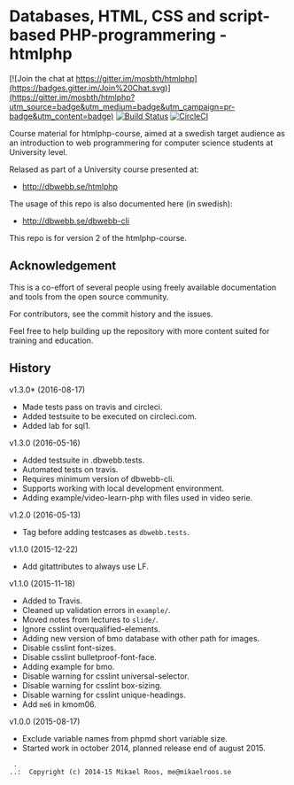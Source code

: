 Databases, HTML, CSS and script-based PHP-programmering - htmlphp
===================

[![Join the chat at https://gitter.im/mosbth/htmlphp](https://badges.gitter.im/Join%20Chat.svg)](https://gitter.im/mosbth/htmlphp?utm_source=badge&utm_medium=badge&utm_campaign=pr-badge&utm_content=badge)
[![Build Status](https://travis-ci.org/dbwebb-se/htmlphp.svg?branch=master)](https://travis-ci.org/dbwebb-se/htmlphp)
[![CircleCI](https://circleci.com/gh/dbwebb-se/htmlphp.svg?style=svg)](https://circleci.com/gh/dbwebb-se/htmlphp)

Course material for htmlphp-course, aimed at a swedish target audience as an introduction to web programmering for computer science students at University level. 

Relased as part of a University course presented at:

* http://dbwebb.se/htmlphp

The usage of this repo is also documented here (in swedish):

* http://dbwebb.se/dbwebb-cli

This repo is for version 2 of the htmlphp-course.



Acknowledgement
-------------------

This is a co-effort of several people using freely available documentation and tools from the open source community. 

For contributors, see the commit history and the issues.

Feel free to help building up the repository with more content suited for training and education.



History
-------------------

v1.3.0* (2016-08-17)

* Made tests pass on travis and circleci.
* Added testsuite to be executed on circleci.com.
* Added lab for sql1.


v1.3.0 (2016-05-16)

* Added testsuite in .dbwebb.tests.
* Automated tests on travis.
* Requires minimum version of dbwebb-cli.
* Supports working with local development environment.
* Adding example/video-learn-php with files used in video serie.


v1.2.0 (2016-05-13)

* Tag before adding testcases as `dbwebb.tests`.


v1.1.0 (2015-12-22)

* Add gitattributes to always use LF.


v1.1.0 (2015-11-18)

* Added to Travis.
* Cleaned up validation errors in `example/`.
* Moved notes from lectures to `slide/`.
* Ignore csslint overqualified-elements.
* Adding new version of bmo database with other path for images.
* Disable csslint font-sizes.
* Disable csslint bulletproof-font-face.
* Adding example for bmo.
* Disable warning for csslint universal-selector.
* Disable warning for csslint box-sizing.
* Disable warning for csslint unique-headings.
* Add `me6` in kmom06.


v1.0.0 (2015-08-17)

* Exclude variable names from phpmd short variable size.
* Started work in october 2014, planned release end of august 2015.



```                                                            
 .                                                             
..:  Copyright (c) 2014-15 Mikael Roos, me@mikaelroos.se   
```                                                            
